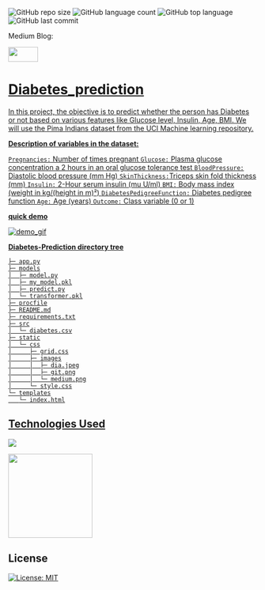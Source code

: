 

![GitHub repo size](https://img.shields.io/github/repo-size/Uttam580/diabetes_prediction_api?style=plastic)
![GitHub language count](https://img.shields.io/github/languages/count/Uttam580/diabetes_prediction_api?style=plastic)
![GitHub top language](https://img.shields.io/github/languages/top/Uttam580/diabetes_prediction_api?style=plastic)
![GitHub last commit](https://img.shields.io/github/last-commit/Uttam580/diabetes_prediction_api?color=red&style=plastic)


Medium Blog: 

<a href ="https://medium.com/@uttam94/traffic-signal-detection-system-intrgrated-with-flask-d7c471fd9087"> <img src="https://github.com/Uttam580/Uttam580/blob/master/img/medium.png" width=60 height=30>

# Diabetes_prediction

In this project, the objective is to predict whether the person has Diabetes or not based on various features like Glucose level, Insulin, Age, BMI. We will use the Pima Indians dataset from the UCI Machine learning repository. 


**Description of variables in the dataset:**

```Pregnancies:``` Number of times pregnant
```Glucose:``` Plasma glucose concentration a 2 hours in an oral glucose tolerance test
```BloodPressure:``` Diastolic blood pressure (mm Hg)
```SkinThickness:```Triceps skin fold thickness (mm)
```Insulin:``` 2-Hour serum insulin (mu U/ml)
```BMI:``` Body mass index (weight in kg/(height in m)²)
```DiabetesPedigreeFunction:``` Diabetes pedigree function
```Age:``` Age (years)
```Outcome:``` Class variable (0 or 1)

**quick demo**

![demo_gif](https://github.com/Uttam580/diabetes_prediction_api/blob/master/demo.gif)


**Diabetes-Prediction directory tree**
```
├─ app.py
├─ models
│  ├─ model.py
│  ├─ my_model.pkl
│  ├─ predict.py
│  └─ transformer.pkl
├─ procfile
├─ README.md
├─ requirements.txt
├─ src
│  └─ diabetes.csv
├─ static
│  └─ css
│     ├─ grid.css
│     ├─ images
│     │  ├─ dia.jpeg
│     │  ├─ git.png
│     │  └─ medium.png
│     └─ style.css
└─ templates
   └─ index.html

```

## Technologies Used

![](https://forthebadge.com/images/badges/made-with-python.svg)

[<img target="_blank" src="https://flask.palletsprojects.com/en/1.1.x/_images/flask-logo.png" width=170>](https://flask.palletsprojects.com/en/1.1.x/) 

## License
[![License: MIT](https://img.shields.io/badge/License-MIT-yellow.svg)](https://opensource.org/licenses/MIT)